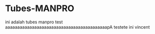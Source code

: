 # Tubes-MANPRO
ini adalah tubes manpro
test
aaaaaaaaaaaaaaaaaaaaaaaaaaaaaaaaaaaaaaaaaapA
testete
ini vincent